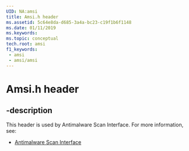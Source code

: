 ```yaml
---
UID: NA:amsi
title: Amsi.h header
ms.assetid: 5c64e8da-d685-3a4a-bc23-c19f1b6f1148
ms.date: 01/11/2019
ms.keywords: 
ms.topic: conceptual
tech.root: amsi
f1_keywords:
 - amsi
 - amsi/amsi
---
```


# Amsi.h header


## -description

This header is used by Antimalware Scan Interface. For more information, see:

- [Antimalware Scan Interface](../_amsi/index.md)

